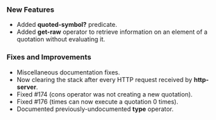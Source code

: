 ### New Features

* Added **quoted-symbol?** predicate.
* Added **get-raw** operator to retrieve information on an element of a quotation without evaluating it.
### Fixes and Improvements

* Miscellaneous documentation fixes.
* Now clearing the stack after every HTTP request received by **http-server**.
* Fixed #174 (cons operator was not creating a new quotation).
* Fixed #176 (times can now execute a quotation 0 times).
* Documented previously-undocumented **type** operator.
